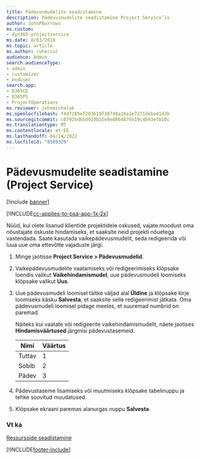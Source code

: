 ```yaml
---
title: Pädevusmudelite seadistamine
description: Pädevusmudelite seadistamine Project Service’is
author: JohnPBurrows
ms.custom:
- dyn365-projectservice
ms.date: 8/03/2018
ms.topic: article
ms.author: ruhercul
audience: Admin
search.audienceType:
- admin
- customizer
- enduser
search.app:
- D365CE
- D365PS
- ProjectOperations
ms.reviewer: johnmichalak
ms.openlocfilehash: f4d7285ef203619f38740a18a1e7271deba41d3b
ms.sourcegitcommit: c0792bd65d92db25e0e8864879a19c4b93efb10c
ms.translationtype: MT
ms.contentlocale: et-EE
ms.lasthandoff: 04/14/2022
ms.locfileid: "8589329"
---
```

# <a name="set-up-proficiency-models-project-service"></a>Pädevusmudelite seadistamine (Project Service)

[!include [banner](../includes/psa-now-project-operations.md)]

[!INCLUDE[cc-applies-to-psa-app-1x-2x](../includes/cc-applies-to-psa-app-1x-2x.md)]

Nüüd, kui olete lisanud klientide projektidele oskused, vajate moodust oma nõustajate oskuste hindamiseks, et saaksite neid projekti nõuetega vastendada. Saate kasutada vaikepädevusmudelit, seda redigeerida või luua uue oma ettevõtte vajaduste järgi.  
  
1.  Minge jaotisse **Project Service > Pädevusmudelid**.  
  
2.  Vaikepädevusmudelite vaatamiseks või redigeerimiseks klõpsake loendis valikut **Vaikehindamismudel**, uue pädevusmudeli loomiseks klõpsake valikut **Uus**.  
  
3.  Uue pädevusmudeli loomisel täitke väljad alal **Üldine** ja klõpsake kirje loomiseks käsku **Salvesta**, et saaksite selle redigeerimist jätkata. Oma pädevusmudeli loomisel pidage meeles, et suuremad numbrid on paremad.  
  
     Näiteks kui vaatate või redigeerite vaikehindamismudelit, näete jaotises **Hindamisväärtused** järgmisi pädevustasemeid.  
  
    |Nimi|Väärtus|  
    |----------|-----------|  
    |Tuttav|1|  
    |Sobib|2|  
    |Pädev|3|  
  
4.  Pädevustaseme lisamiseks või muutmiseks klõpsake tabelinuppu ja tehke soovitud muudatused.  
  
5.  Klõpsake ekraani paremas alanurgas nuppu **Salvesta**.  
  
### <a name="see-also"></a>Vt ka  
 [Ressursside seadistamine](../psa/set-up-resources.md)


[!INCLUDE[footer-include](../includes/footer-banner.md)]

